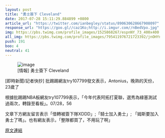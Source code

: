 ```yaml
---
layout: post
title: "勇士簽下 Cleveland"
date: 2017-07-28 15:11:29.884899 +0800
article_url: "https://twitter.com/ianbegley/status/890630628667908097"
response_url: "https://goo.gl//caz1Ko;http://i.imgur.com//nBedVpo.jpg"
img: https://pbs.twimg.com/profile_images/1525868267/espnNY_73_400x400.jpg
all_img: https://pbs.twimg.com/profile_images/795411976721723392/jnOHYn4Q_400x400.jpg;http://i.imgur.com//nBedVpo.jpg
push: 191
boo: 4
neutral: 41
---
```


<figure>
<img src="https://pbs.twimg.com/profile_images/1525868267/espnNY_73_400x400.jpg" alt="image">
<figcaption>
[情報] 勇士簽下 Cleveland
</figcaption>
</figure>



[即時新聞/記者快抄] 批踢踢網友try107799發文表示，Antonius，晚熟的天份，23歲了

根據批踢踢NBA板網友try107799表示，「今年代表阿拓打夏聯，選秀為綠塞測試過兩次，轉錄至看板」。07/28，56

文章下方網友留言表示「借轉被簽下隊XDDD」;「騎士加入勇士」; 「姆斯要加入勇士了嗎」。也有網友表示，「整隊都買了，不用玩了啊」

<a href = "https://www.ptt.cc/bbs/NBA/M.1501178987.A.FFD.html">原文連結</a>

